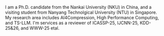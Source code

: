 I am a Ph.D. candidate from the Nankai University (NKU) in China, and a visiting student from Nanyang Technolgical University (NTU) in Singapore.
My research area includes AI4Compression, High Performance Computing, and TS-LLM.
I'm services as a reviewer of ICASSP-25, IJCNN-25, KDD-25&26, and WWW-25 etal.

